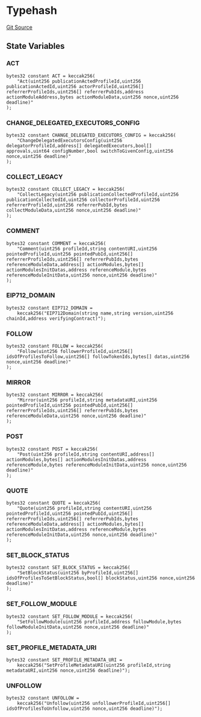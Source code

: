 # Typehash
[Git Source](https://github.com/digiv3rse/protocol-contracts/blob/0d518167a484d4368bad0990424be098fe779fa4/contracts/libraries/constants/Typehash.sol)


## State Variables
### ACT

```solidity
bytes32 constant ACT = keccak256(
    "Act(uint256 publicationActedProfileId,uint256 publicationActedId,uint256 actorProfileId,uint256[] referrerProfileIds,uint256[] referrerPubIds,address actionModuleAddress,bytes actionModuleData,uint256 nonce,uint256 deadline)"
);
```


### CHANGE_DELEGATED_EXECUTORS_CONFIG

```solidity
bytes32 constant CHANGE_DELEGATED_EXECUTORS_CONFIG = keccak256(
    "ChangeDelegatedExecutorsConfig(uint256 delegatorProfileId,address[] delegatedExecutors,bool[] approvals,uint64 configNumber,bool switchToGivenConfig,uint256 nonce,uint256 deadline)"
);
```


### COLLECT_LEGACY

```solidity
bytes32 constant COLLECT_LEGACY = keccak256(
    "CollectLegacy(uint256 publicationCollectedProfileId,uint256 publicationCollectedId,uint256 collectorProfileId,uint256 referrerProfileId,uint256 referrerPubId,bytes collectModuleData,uint256 nonce,uint256 deadline)"
);
```


### COMMENT

```solidity
bytes32 constant COMMENT = keccak256(
    "Comment(uint256 profileId,string contentURI,uint256 pointedProfileId,uint256 pointedPubId,uint256[] referrerProfileIds,uint256[] referrerPubIds,bytes referenceModuleData,address[] actionModules,bytes[] actionModulesInitDatas,address referenceModule,bytes referenceModuleInitData,uint256 nonce,uint256 deadline)"
);
```


### EIP712_DOMAIN

```solidity
bytes32 constant EIP712_DOMAIN =
    keccak256("EIP712Domain(string name,string version,uint256 chainId,address verifyingContract)");
```


### FOLLOW

```solidity
bytes32 constant FOLLOW = keccak256(
    "Follow(uint256 followerProfileId,uint256[] idsOfProfilesToFollow,uint256[] followTokenIds,bytes[] datas,uint256 nonce,uint256 deadline)"
);
```


### MIRROR

```solidity
bytes32 constant MIRROR = keccak256(
    "Mirror(uint256 profileId,string metadataURI,uint256 pointedProfileId,uint256 pointedPubId,uint256[] referrerProfileIds,uint256[] referrerPubIds,bytes referenceModuleData,uint256 nonce,uint256 deadline)"
);
```


### POST

```solidity
bytes32 constant POST = keccak256(
    "Post(uint256 profileId,string contentURI,address[] actionModules,bytes[] actionModulesInitDatas,address referenceModule,bytes referenceModuleInitData,uint256 nonce,uint256 deadline)"
);
```


### QUOTE

```solidity
bytes32 constant QUOTE = keccak256(
    "Quote(uint256 profileId,string contentURI,uint256 pointedProfileId,uint256 pointedPubId,uint256[] referrerProfileIds,uint256[] referrerPubIds,bytes referenceModuleData,address[] actionModules,bytes[] actionModulesInitDatas,address referenceModule,bytes referenceModuleInitData,uint256 nonce,uint256 deadline)"
);
```


### SET_BLOCK_STATUS

```solidity
bytes32 constant SET_BLOCK_STATUS = keccak256(
    "SetBlockStatus(uint256 byProfileId,uint256[] idsOfProfilesToSetBlockStatus,bool[] blockStatus,uint256 nonce,uint256 deadline)"
);
```


### SET_FOLLOW_MODULE

```solidity
bytes32 constant SET_FOLLOW_MODULE = keccak256(
    "SetFollowModule(uint256 profileId,address followModule,bytes followModuleInitData,uint256 nonce,uint256 deadline)"
);
```


### SET_PROFILE_METADATA_URI

```solidity
bytes32 constant SET_PROFILE_METADATA_URI =
    keccak256("SetProfileMetadataURI(uint256 profileId,string metadataURI,uint256 nonce,uint256 deadline)");
```


### UNFOLLOW

```solidity
bytes32 constant UNFOLLOW =
    keccak256("Unfollow(uint256 unfollowerProfileId,uint256[] idsOfProfilesToUnfollow,uint256 nonce,uint256 deadline)");
```


